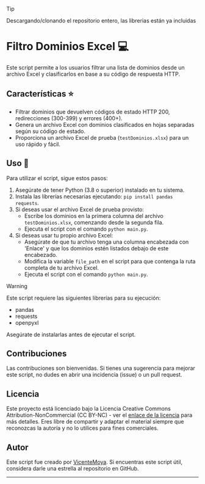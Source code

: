 >[!TIP]
>Descargando/clonando el repositorio entero, las librerias están ya incluidas

# Filtro Dominios Excel 💻

Este script permite a los usuarios filtrar una lista de dominios desde un archivo Excel y clasificarlos en base a su código de respuesta HTTP.

## Características ⭐

- Filtrar dominios que devuelven códigos de estado HTTP 200, redirecciones (300-399) y errores (400+).
- Genera un archivo Excel con dominios clasificados en hojas separadas según su código de estado.
- Proporciona un archivo Excel de prueba (`testDominios.xlsx`) para un uso rápido y fácil.

## Uso 🔨

Para utilizar el script, sigue estos pasos:

1. Asegúrate de tener Python (3.8 o superior) instalado en tu sistema.
2. Instala las librerías necesarias ejecutando: `pip install pandas requests`.
3. Si deseas usar el archivo Excel de prueba provisto:
   - Escribe los dominios en la primera columna del archivo `testDominios.xlsx`, comenzando desde la segunda fila.
   - Ejecuta el script con el comando `python main.py`.
4. Si deseas usar tu propio archivo Excel:
   - Asegúrate de que tu archivo tenga una columna encabezada con 'Enlace' y que los dominios estén listados debajo de este encabezado.
   - Modifica la variable `file_path` en el script para que contenga la ruta completa de tu archivo Excel.
   - Ejecuta el script con el comando `python main.py`.

>[!WARNING]
>Este script requiere las siguientes librerías para su ejecución:
>- pandas
>- requests
>- openpyxl

Asegúrate de instalarlas antes de ejecutar el script.

## Contribuciones

Las contribuciones son bienvenidas. Si tienes una sugerencia para mejorar este script, no dudes en abrir una incidencia (issue) o un pull request.

## Licencia

Este proyecto está licenciado bajo la Licencia Creative Commons Attribution-NonCommercial (CC BY-NC) - ver el [enlace de la licencia](https://creativecommons.org/licenses/by-nc/4.0/) para más detalles. Eres libre de compartir y adaptar el material siempre que reconozcas la autoría y no lo utilices para fines comerciales.

## Autor

Este script fue creado por [VicenteMoya](https://github.com/VicenteMoya). Si encuentras este script útil, considera darle una estrella al repositorio en GitHub.

---

